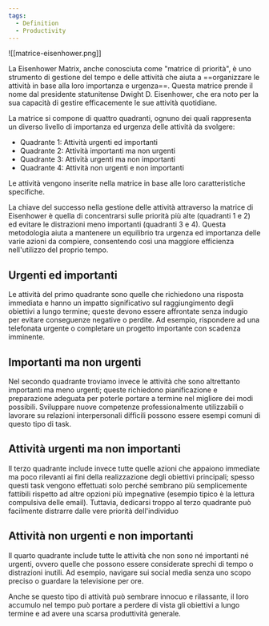 ```yaml
---
tags:
  - Definition
  - Productivity
---
```



![[matrice-eisenhower.png]]

La Eisenhower Matrix, anche conosciuta come "matrice di priorità", è uno strumento di gestione del tempo e delle attività che aiuta a ==organizzare le attività in base alla loro importanza e urgenza==.
Questa matrice prende il nome dal presidente statunitense Dwight D. Eisenhower, che era noto per la sua capacità di gestire efficacemente le sue attività quotidiane.

La matrice si compone di quattro quadranti, ognuno dei quali rappresenta un diverso livello di importanza ed urgenza delle attività da svolgere:

- Quadrante 1: Attività urgenti ed importanti
- Quadrante 2: Attività importanti ma non urgenti
- Quadrante 3: Attività urgenti ma non importanti
- Quadrante 4: Attività non urgenti e non importanti

Le attività vengono inserite nella matrice in base alle loro caratteristiche specifiche.

La chiave del successo nella gestione delle attività attraverso la matrice di Eisenhower è quella di concentrarsi sulle priorità più alte (quadranti 1 e 2) ed evitare le distrazioni meno importanti (quadranti 3 e 4). Questa metodologia aiuta a mantenere un equilibrio tra urgenza ed importanza delle varie azioni da compiere, consentendo così una maggiore efficienza nell'utilizzo del proprio tempo.

## Urgenti ed importanti

Le attività del primo quadrante sono quelle che richiedono una risposta immediata e hanno un impatto significativo sul raggiungimento degli obiettivi a lungo termine; queste devono essere affrontate senza indugio per evitare conseguenze negative o perdite. Ad esempio, rispondere ad una telefonata urgente o completare un progetto importante con scadenza imminente.

## Importanti ma non urgenti

Nel secondo quadrante troviamo invece le attività che sono altrettanto importanti ma meno urgenti; queste richiedono pianificazione e preparazione adeguata per poterle portare a termine nel migliore dei modi possibili. Sviluppare nuove competenze professionalmente utilizzabili o lavorare su relazioni interpersonali difficili possono essere esempi comuni di questo tipo di task.

## Attività urgenti ma non importanti

Il terzo quadrante include invece tutte quelle azioni che appaiono immediate ma poco rilevanti ai fini della realizzazione degli obiettivi principali; spesso questi task vengono effettuati solo perché sembrano più semplicemente fattibili rispetto ad altre opzioni più impegnative (esempio tipico è la lettura compulsiva delle email). Tuttavia, dedicarsi troppo al terzo quadrante può facilmente distrarre dalle vere priorità dell'individuo

## Attività non urgenti e non importanti

Il quarto quadrante include tutte le attività che non sono né importanti né urgenti, ovvero quelle che possono essere considerate sprechi di tempo o distrazioni inutili. Ad esempio, navigare sui social media senza uno scopo preciso o guardare la televisione per ore.

Anche se questo tipo di attività può sembrare innocuo e rilassante, il loro accumulo nel tempo può portare a perdere di vista gli obiettivi a lungo termine e ad avere una scarsa produttività generale.